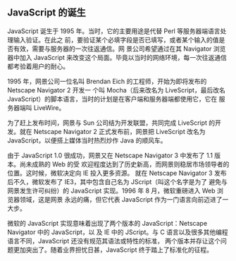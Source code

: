 ## JavaScript 的诞生

JavaScript 诞生于 1995 年。当时，它的主要用途是代替 Perl 等服务器端语言处理输入验证。在此之
前，要验证某个必填字段是否已填写，或者某个输入的值是否有效，需要与服务器的一次往返通信。网
景公司希望通过在其 Navigator 浏览器中加入 JavaScript 来改变这个局面。毕竟以当时的网络环境，每一次往返通信都考验着用户的耐心。

1995 年，网景公司一位名叫 Brendan Eich 的工程师，开始为即将发布的 Netscape Navigator 2 开发一
个叫 Mocha（后来改名为 LiveScript，最后改名 JavaScript）的脚本语言，当时的计划是在客户端和服务器端都使用它，它在
服务器端叫 LiveWire。

为了赶上发布时间，网景与 Sun 公司结为开发联盟，共同完成 LiveScript 的开发。就在 Netscape
Navigator 2 正式发布前，网景把 LiveScript 改名为 JavaScript，以便搭上媒体当时热烈炒作 Java 的顺风车。

由于 JavaScript 1.0 很成功，网景又在 Netscape Navigator 3 中发布了 1.1 版本。尚未成熟的 Web 的受
欢迎程度达到了历史新高，而网景则稳居市场领导者的位置。这时候，微软决定向 IE 投入更多资源。
就在 Netscape Navigator 3 发布后不久，微软发布了 IE3，其中包含自己名为 JScript（叫这个名字是为了
避免与网景发生许可纠纷）的 JavaScript 实现。1996 年 8 月，微软重磅进入 Web 浏览器领域，这是网景
永远的痛，但它代表 JavaScript 作为一门语言向前迈进了一大步。

微软的 JavaScript 实现意味着出现了两个版本的 JavaScript：Netscape Navigator 中的 JavaScript，以
及 IE 中的 JScript。与 C 语言以及很多其他编程语言不同，JavaScript 还没有规范其语法或特性的标准，
两个版本并存让这个问题更加突出了。随着业界担忧日甚，JavaScript 终于踏上了标准化的征程。
